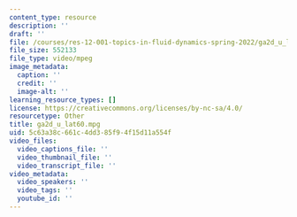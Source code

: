 ```yaml
---
content_type: resource
description: ''
draft: ''
file: /courses/res-12-001-topics-in-fluid-dynamics-spring-2022/ga2d_u_lat60.mpg
file_size: 552133
file_type: video/mpeg
image_metadata:
  caption: ''
  credit: ''
  image-alt: ''
learning_resource_types: []
license: https://creativecommons.org/licenses/by-nc-sa/4.0/
resourcetype: Other
title: ga2d_u_lat60.mpg
uid: 5c63a38c-661c-4dd3-85f9-4f15d11a554f
video_files:
  video_captions_file: ''
  video_thumbnail_file: ''
  video_transcript_file: ''
video_metadata:
  video_speakers: ''
  video_tags: ''
  youtube_id: ''
---
```

